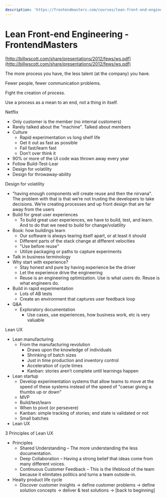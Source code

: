 ```yaml
---
description: 'https://frontendmasters.com/courses/lean-front-end-engineering/'
---
```


# Lean Front-end Engineering - FrontendMasters

[http://billwscott.com/share/presentations/2012/fews/ws.pdf](http://billwscott.com/share/presentations/2012/fews/ws.pdf)

The more process you have, the less talent \(at the company\) you have.

Fewer people, fewer communication problems.

Fight the creation of process.

Use a process as a mean to an end, not a thing in itself.

Netflix

* Only customer is the member \(no internal customers\)
* Rarely talked about the "machine". Talked about members
* Culture
  * Rapid experimentation vs long shelf life
  * Get it out as fast as possible
  * Fail fast/learn fast
  * Don’t over think it
* 90% or more of the UI code was thrown away every year
* Follow Build-Test-Lear
* Design for volatility
* Design for throwaway-ability

Design for volatility

* "having enough components will create reuse and then the nirvana". The problem with that is that we’re not trusting the developers to take decisions. We’re creating processes and up front design that are far away from the users
* Build for great user experiences
  * To build great user experiences, we have to build, test, and learn. And to do that we need to build for change/volatility
* Book: how buildings learn
  * Our software is always tearing itself apart, or at least it should
  * Different parts of the stack change at different velocities
  * "Use before reuse"
  * Utilize packaging or paths to capture experiments
* Talk in business terminology
* Why start with experience?
  * Stay honest and pure by having experience be the driver
  * Let the experience drive the engineering
  * Reuse is an engineering optimization. Use is what users do. Reuse is what engineers do.
* Build in rapid experimentation
  * Lots of AB tests
  * Create an environment that captures user feedback loop
* Q&A
  * Exploratory documentation
    * Use cases, use experiences, how business work, etc is very valuable

Lean UX

* Lean manufacturing
  * From the manufacturing revolution
    * Draws upon the knowledge of individuals
    * Shrinking of batch sizes
    * Just in time production and inventory control
    * Acceleration of cycle times
    * Kanban: stories aren’t complete until learnings happen
* Lean startup
  * Develop experimentation systems that allow teams to move at the speed of these systems instead of the speed of "caesar giving a thumbs up or down"
  * MVP
  * Build/test/learn
  * When to pivot \(or persevere\)
  * Kanban: simple tracking of stories; end state is validated or not
  * Small batches
* Lean UX

3 Principles of Lean UX

* Principles
  * Shared Understanding – The more understanding the less documentation.
  * Deep Collaboration – Having a strong belief that ideas come from many different voices.
  * Continuous Customer Feedback – This is the lifeblood of the team because it elimitates politics and turns a team outside-in.
* Healty product life cycle
  * Discover customer insights -&gt; define customer problems -&gt; define solution concepts -&gt; deliver & test solutions -&gt; \[back to beginning\]


